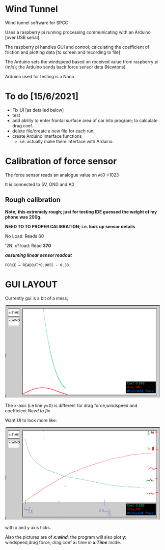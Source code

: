 # Wind Tunnel

Wind tunnel software for SPCC

Uses a raspberry pi running processing communicating with an Arduino [over USB serial].

The raspberry pi handles GUI and control; calculating the coefficient of friction and plotting data [to screen and recording to file]

The Arduino sets the windspeed based on received value from raspberry pi (m/s); the Arduino sends back force sensor data (Newtons).

Arduino used for testing is a Nano.

# To do [15/6/2021]

- Fix UI [as detailed below]
- test
- add ability to enter frontal surface area of car into program; to calculate drag coef.
- delete file/create a new file for each run.
- create Arduino interface functions
  - i.e. actually make them interface with Arduino.

# Calibration of force sensor

The force sensor reads an analogue value on `A0`0->1023

It is connected to 5V, GND and A0

## Rough calibration

**Note; this extremely rough; just for testing IDE guessed the weight of my phone was 200g.**

**NEED TO TO PROPER CALIBRATION; i.e. look up sensor details**

No Load: Reads 60

'2N' of load: Read **370**

***assuming linear sensor readout***

`FORCE = READOUT*0.0055 - 0.33`

# GUI LAYOUT

Currently gui is a bit of a mess;

![currentUI](docsImg/currentUI.png)

The x-axis (i.e line y=0) is different for drag force,windspeed and coefficient *Need to fix*

Want UI to look more like:

![currentUI](docsImg/uiIdea.png)

with x and y axis ticks.

Also the pictures are of ***x:wind***; the program will also plot **y:** windspeed,drag force, drag coef **x:** time *in **x:Time*** mode.


